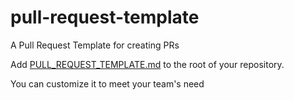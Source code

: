 # pull-request-template

A Pull Request Template for creating PRs

Add [PULL_REQUEST_TEMPLATE.md](https://github.com/muhammad-w-kusuma/pull-request-template/blob/main/PULL_REQUEST_TEMPLATE.md) to the root of your repository.

You can customize it to meet your team's need
